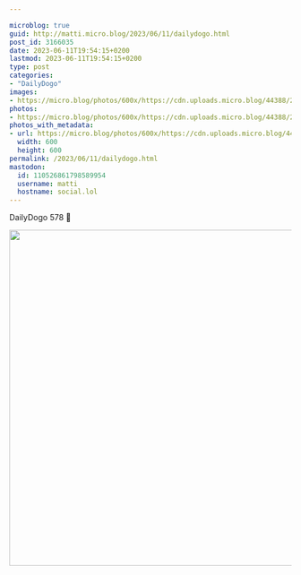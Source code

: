 ```yaml
---

microblog: true
guid: http://matti.micro.blog/2023/06/11/dailydogo.html
post_id: 3166035
date: 2023-06-11T19:54:15+0200
lastmod: 2023-06-11T19:54:15+0200
type: post
categories:
- "DailyDogo"
images:
- https://micro.blog/photos/600x/https://cdn.uploads.micro.blog/44388/2023/5f84ec9d5d.jpg
photos:
- https://micro.blog/photos/600x/https://cdn.uploads.micro.blog/44388/2023/5f84ec9d5d.jpg
photos_with_metadata:
- url: https://micro.blog/photos/600x/https://cdn.uploads.micro.blog/44388/2023/5f84ec9d5d.jpg
  width: 600
  height: 600
permalink: /2023/06/11/dailydogo.html
mastodon:
  id: 110526861798589954
  username: matti
  hostname: social.lol
---
```

DailyDogo 578 🐶

<img src="https://micro.blog/photos/600x/https://blog.martin-haehnel.de/uploads/2023/5f84ec9d5d.jpg" width="600" height="600" alt="" />
